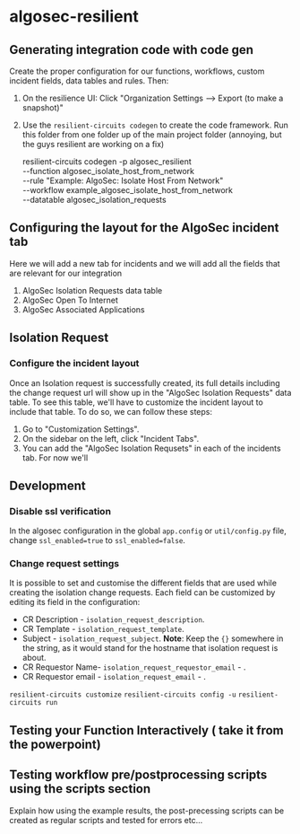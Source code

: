 # algosec-resilient




## Generating integration code with code gen

Create the proper configuration for our functions, workflows, custom incident fields, data tables and rules. Then:

1. On the resilience UI: Click "Organization Settings --> Export (to make a snapshot)"
2. Use the `resilient-circuits codegen` to create the code framework. Run this folder from one folder up of the main project folder (annoying, but the guys resilient are working on a fix)

 
    resilient-circuits codegen -p algosec_resilient \
        --function algosec_isolate_host_from_network \
        --rule "Example: AlgoSec: Isolate Host From Network" \
        --workflow example_algosec_isolate_host_from_network \
        --datatable algosec_isolation_requests
        
## Configuring the layout for the AlgoSec incident tab

Here we will add a new tab for incidents and we will add all the fields that are relevant for our integration

1. AlgoSec Isolation Requests data table
2. AlgoSec Open To Internet
3. AlgoSec Associated Applications 

## Isolation Request

### Configure the incident layout

Once an Isolation request is successfully created, its full details including the change request url will show up in the "AlgoSec Isolation Requests" data table. To see this table, we'll have to customize the incident layout to include that table. To do so, we can follow these steps:

1. Go to "Customization Settings".
2. On the sidebar on the left, click "Incident Tabs".
3. You can add the "AlgoSec Isolation Requsets" in each of the incidents tab. For now we'll 
        
## Development

### Disable ssl verification

In the algosec configuration in the global `app.config` or `util/config.py` file, change `ssl_enabled=true` to `ssl_enabled=false`.

### Change request settings

It is possible to set and customise the different fields that are used while creating the isolation change requests. Each field can be customized by editing its field in the configuration:
* CR Description - `isolation_request_description`.
* CR Template - `isolation_request_template`.
* Subject - `isolation_request_subject`. __Note__: Keep the `{}` somewhere in the string, as it would stand for the hostname that isolation request is about.
* CR Requestor Name- `isolation_request_requestor_email` - .
* CR Requestor email - `isolation_request_email` - .


`resilient-circuits customize`
`resilient-circuits config -u`
`resilient-circuits run`

## Testing your Function Interactively ( take it from the powerpoint)

## Testing workflow pre/postprocessing scripts using the scripts section

Explain how using the example results, the post-precessing scripts can be created as regular scripts and tested for errors etc...
